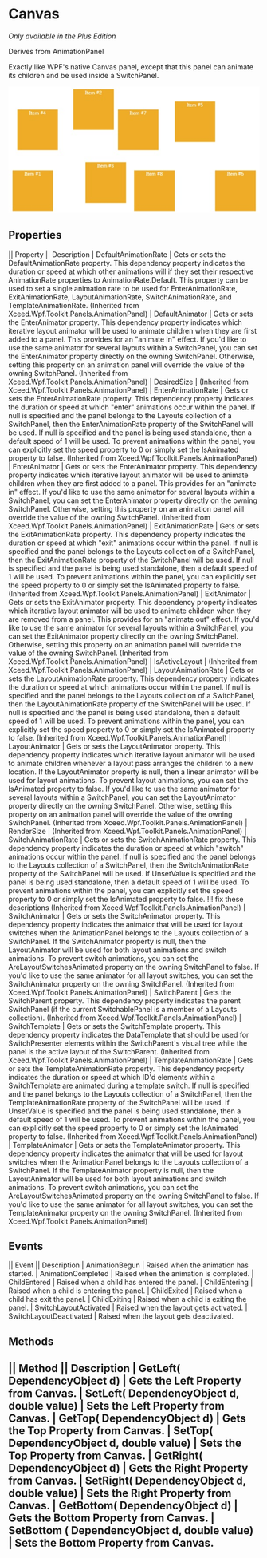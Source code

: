 # Canvas
_Only available in the Plus Edition_

Derives from AnimationPanel

Exactly like WPF's native Canvas panel, except that this panel can animate its children and be used inside a SwitchPanel.

![](Canvas_canvas.jpg)

## Properties
|| Property || Description
| DefaultAnimationRate | Gets or sets the DefaultAnimationRate property. This dependency property indicates the duration or speed at which other animations will if they set their respective AnimationRate properties to AnimationRate.Default. This property can be used to set a single animation rate to be used for EnterAnimationRate, ExitAnimationRate, LayoutAnimationRate, SwitchAnimationRate, and TemplateAnimationRate. (Inherited from Xceed.Wpf.Toolkit.Panels.AnimationPanel)
| DefaultAnimator | Gets or sets the EnterAnimator property. This dependency property indicates which iterative layout animator will be used to animate children when they are first added to a panel. This provides for an "animate in" effect. If you'd like to use the same animator for several layouts within a SwitchPanel, you can set the EnterAnimator property directly on the owning SwitchPanel. Otherwise, setting this property on an animation panel will override the value of the owning SwitchPanel. (Inherited from Xceed.Wpf.Toolkit.Panels.AnimationPanel)
| DesiredSize | (Inherited from Xceed.Wpf.Toolkit.Panels.AnimationPanel)
| EnterAnimationRate | Gets or sets the EnterAnimationRate property. This dependency property indicates the duration or speed at which "enter" animations occur within the panel. If null is specified and the panel belongs to the Layouts collection of a SwitchPanel, then the EnterAnimationRate property of the SwitchPanel will be used. If null is specified and the panel is being used standalone, then a default speed of 1 will be used. To prevent animations within the panel, you can explicitly set the speed property to 0 or simply set the IsAnimated property to false. (Inherited from Xceed.Wpf.Toolkit.Panels.AnimationPanel)
| EnterAnimator | Gets or sets the EnterAnimator property. This dependency property indicates which iterative layout animator will be used to animate children when they are first added to a panel. This provides for an "animate in" effect. If you'd like to use the same animator for several layouts within a SwitchPanel, you can set the EnterAnimator property directly on the owning SwitchPanel. Otherwise, setting this property on an animation panel will override the value of the owning SwitchPanel. (Inherited from Xceed.Wpf.Toolkit.Panels.AnimationPanel)
| ExitAnimationRate | Gets or sets the ExitAnimationRate property. This dependency property indicates the duration or speed at which "exit" animations occur within the panel. If null is specified and the panel belongs to the Layouts collection of a SwitchPanel, then the ExitAnimationRate property of the SwitchPanel will be used. If null is specified and the panel is being used standalone, then a default speed of 1 will be used. To prevent animations within the panel, you can explicitly set the speed property to 0 or simply set the IsAnimated property to false. (Inherited from Xceed.Wpf.Toolkit.Panels.AnimationPanel)
| ExitAnimator | Gets or sets the ExitAnimator property. This dependency property indicates which iterative layout animator will be used to animate children when they are removed from a panel. This provides for an "animate out" effect. If you'd like to use the same animator for several layouts within a SwitchPanel, you can set the ExitAnimator property directly on the owning SwitchPanel. Otherwise, setting this property on an animation panel will override the value of the owning SwitchPanel. (Inherited from Xceed.Wpf.Toolkit.Panels.AnimationPanel)
| IsActiveLayout | (Inherited from Xceed.Wpf.Toolkit.Panels.AnimationPanel)	
| LayoutAnimationRate | Gets or sets the LayoutAnimationRate property. This dependency property indicates the duration or speed at which animations occur within the panel. If null is specified and the panel belongs to the Layouts collection of a SwitchPanel, then the LayoutAnimationRate property of the SwitchPanel will be used. If null is specified and the panel is being used standalone, then a default speed of 1 will be used. To prevent animations within the panel, you can explicitly set the speed property to 0 or simply set the IsAnimated property to false. (Inherited from Xceed.Wpf.Toolkit.Panels.AnimationPanel)
| LayoutAnimator | Gets or sets the LayoutAnimator property. This dependency property indicates which iterative layout animator will be used to animate children whenever a layout pass arranges the children to a new location. If the LayoutAnimator property is null, then a linear animator will be used for layout animations. To prevent layout animations, you can set the IsAnimated property to false. If you'd like to use the same animator for several layouts within a SwitchPanel, you can set the LayoutAnimator property directly on the owning SwitchPanel. Otherwise, setting this property on an animation panel will override the value of the owning SwitchPanel. (Inherited from Xceed.Wpf.Toolkit.Panels.AnimationPanel)
| RenderSize | (Inherited from Xceed.Wpf.Toolkit.Panels.AnimationPanel)	
| SwitchAnimationRate | Gets or sets the SwitchAnimationRate property. This dependency property indicates the duration or speed at which "switch" animations occur within the panel. If null is specified and the panel belongs to the Layouts collection of a SwitchPanel, then the SwitchAnimationRate property of the SwitchPanel will be used. If UnsetValue is specified and the panel is being used standalone, then a default speed of 1 will be used. To prevent animations within the panel, you can explicitly set the speed property to 0 or simply set the IsAnimated property to false. !!! fix these descriptions (Inherited from Xceed.Wpf.Toolkit.Panels.AnimationPanel)
| SwitchAnimator | Gets or sets the SwitchAnimator property. This dependency property indicates the animator that will be used for layout switches when the AnimationPanel belongs to the Layouts collection of a SwitchPanel. If the SwitchAnimator property is null, then the LayoutAnimator will be used for both layout animations and switch animations. To prevent switch animations, you can set the AreLayoutSwitchesAnimated property on the owning SwitchPanel to false. If you'd like to use the same animator for all layout switches, you can set the SwitchAnimator property on the owning SwitchPanel. (Inherited from Xceed.Wpf.Toolkit.Panels.AnimationPanel)
| SwitchParent | Gets the SwitchParent property. This dependency property indicates the parent SwitchPanel (if the current SwitchablePanel is a member of a Layouts collection). (Inherited from Xceed.Wpf.Toolkit.Panels.AnimationPanel)
| SwitchTemplate | Gets or sets the SwitchTemplate property. This dependency property indicates the DataTemplate that should be used for SwitchPresenter elements within the SwitchParent's visual tree while the panel is the active layout of the SwitchParent. (Inherited from Xceed.Wpf.Toolkit.Panels.AnimationPanel)
| TemplateAnimationRate | Gets or sets the TemplateAnimationRate property. This dependency property indicates the duration or speed at which ID'd elements within a SwitchTemplate are animated during a template switch. If null is specified and the panel belongs to the Layouts collection of a SwitchPanel, then the TemplateAnimationRate property of the SwitchPanel will be used. If UnsetValue is specified and the panel is being used standalone, then a default speed of 1 will be used. To prevent animations within the panel, you can explicitly set the speed property to 0 or simply set the IsAnimated property to false. (Inherited from Xceed.Wpf.Toolkit.Panels.AnimationPanel)
| TemplateAnimator | Gets or sets the TemplateAnimator property. This dependency property indicates the animator that will be used for layout switches when the AnimationPanel belongs to the Layouts collection of a SwitchPanel. If the TemplateAnimator property is null, then the LayoutAnimator will be used for both layout animations and switch animations. To prevent switch animations, you can set the AreLayoutSwitchesAnimated property on the owning SwitchPanel to false. If you'd like to use the same animator for all layout switches, you can set the TemplateAnimator property on the owning SwitchPanel. (Inherited from Xceed.Wpf.Toolkit.Panels.AnimationPanel)

## Events
|| Event || Description
| AnimationBegun | Raised when the animation has started.
| AnimationCompleted | Raised when the animation is completed.
| ChildEntered | Raised when a child has entered the panel.
| ChildEntering | Raised when a child is entering the panel.
| ChildExited | Raised when a child has exit the panel.
| ChildExiting | Raised when a child is exiting the panel.
| SwitchLayoutActivated | Raised when the layout gets activated.
| SwitchLayoutDeactivated | Raised when the layout gets deactivated.

## Methods
|| Method || Description
| GetLeft( DependencyObject d) | Gets the Left Property from Canvas.
| SetLeft( DependencyObject d, double value) | Sets the Left Property from Canvas.
| GetTop( DependencyObject d) | Gets the Top Property from Canvas.
| SetTop( DependencyObject d, double value) | Sets the Top Property from Canvas.
| GetRight( DependencyObject d) | Gets the Right Property from Canvas.
| SetRight( DependencyObject d, double value) | Sets the Right Property from Canvas.
| GetBottom( DependencyObject d) | Gets the Bottom Property from Canvas.
| SetBottom ( DependencyObject d, double value) | Sets the Bottom Property from Canvas.
---